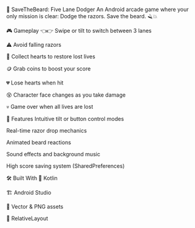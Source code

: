 🧔 SaveTheBeard: Five Lane Dodger
An Android arcade game where your only mission is clear: Dodge the razors. Save the beard. 🪒💥

🎮 Gameplay
👈👉 Swipe or tilt to switch between 3 lanes

⚠️ Avoid falling razors

💊 Collect hearts to restore lost lives

🪙 Grab coins to boost your score

💔 Lose hearts when hit

😵 Character face changes as you take damage

💀 Game over when all lives are lost

📱 Features
Intuitive tilt or button control modes

Real-time razor drop mechanics

Animated beard reactions

Sound effects and background music

High score saving system (SharedPreferences)

🛠️ Built With
🧠 Kotlin

🏗️ Android Studio

🎨 Vector & PNG assets

🔧 RelativeLayout 
